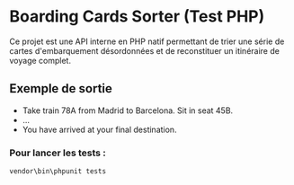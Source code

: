 # Boarding Cards Sorter (Test PHP)

Ce projet est une API interne en PHP natif permettant de trier une série de cartes d'embarquement désordonnées et de reconstituer un itinéraire de voyage complet.

## Exemple de sortie

- Take train 78A from Madrid to Barcelona. Sit in seat 45B.
- ...
- You have arrived at your final destination.

### Pour lancer les tests  :
```bash
vendor\bin\phpunit tests
